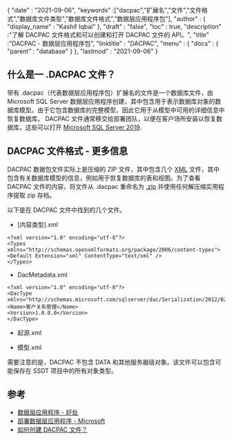 {
  "date" : "2021-09-06",
  "keywords" :["dacpac","扩展名","文件","文件格式","数据库文件类型","数据库文件格式","数据层应用程序包"],
  "author" : {
    "display_name" : "Kashif Iqbal"
},
  "draft" : "false",
  "toc" : true,
  "description" :"了解 DACPAC 文件格式和可以创建和打开 DACPAC 文件的 API。",
  "title" :"DACPAC - 数据层应用程序包",
  "linktitle" : "DACPAC",
  "menu" : {
    "docs" : {
      "parent" : "database"
}
},
  "lastmod" : "2021-09-06"
}

## 什么是一 .DACPAC 文件？

带有 .dacpac（代表数据层应用程序包）扩展名的文件是一个数据库文件，由 Microsoft SQL Server 数据层应用程序创建，其中包含用于表示数据库对象的数据库模型。由于它包含数据库的完整模型，因此它用于从模型中可用的详细信息中恢复数据库。 DACPAC 文件通常移交给部署团队，以便在客户场所安装以恢复数据库。这些可以打开
[Microsoft SQL Server 2019](https://www.microsoft.com/en-us/sql-server/sql-server-2019).

## DACPAC 文件格式 - 更多信息

DACPAC 数据包文件实际上是压缩的 ZIP 文件，其中包含几个 [XML](/zh/web/xml/) 文件，其中包含有关数据库模型的信息，例如用于恢复数据库的表和视图。为了查看 DACPAC 文件的内容，将文件从 .dacpac 重命名为 [.zip](/zh/compression/zip/) 并使用任何解压缩实用程序提取 zip 存档。

以下是在 DACPAC 文件中找到的几个文件。

* [内容类型].xml
```
<?xml version="1.0" encoding="utf-8"?>
<Types
xmlns="http://schemas.openxmlformats.org/package/2006/content-types">
<Default Extension="xml" ContentType="text/xml" />
</Types>
```
* DacMetadata.xml

```
<?xml version="1.0" encoding="utf-8"?>
<DacType xmlns="http://schemas.microsoft.com/sqlserver/dac/Serialization/2012/02">
<Name>客户关系管理</Name>
<Version>1.0.0.0</Version>
</DacType>
```
* 起源.xml

* 模型.xml

需要注意的是，DACPAC 不包含 DATA 和其他服务器级对象。该文件可以包含可能保存在 SSDT 项目中的所有对象类型。

## 参考

* [数据层应用程序 - 好处](https://learn.microsoft.com/en-us/sql/relational-databases/data-tier-applications/data-tier-applications)
* [部署数据层应用程序 - Microsoft](https://learn.microsoft.com/en-us/sql/relational-databases/data-tier-applications/deploy-a-data-tier-application)
* [如何创建 DACPAC 文件？](https://sqlplayer.net/2018/10/how-to-create-dacpac-file/)

